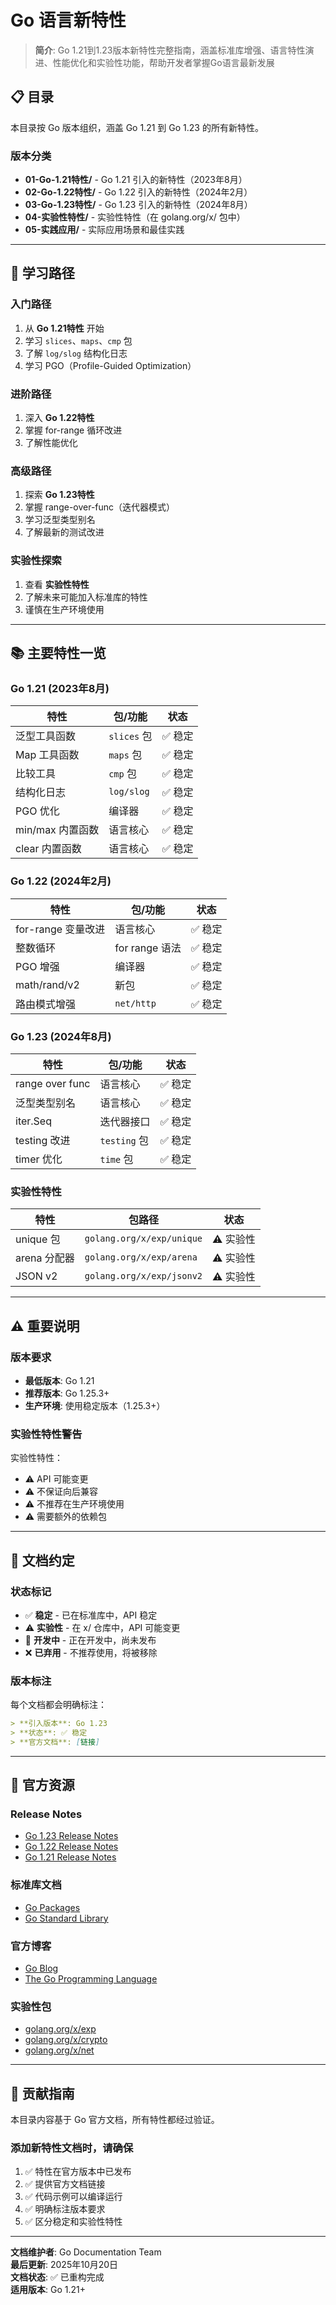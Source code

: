 # Go 语言新特性

> **简介**: Go 1.21到1.23版本新特性完整指南，涵盖标准库增强、语言特性演进、性能优化和实验性功能，帮助开发者掌握Go语言最新发展

## 📋 目录

本目录按 Go 版本组织，涵盖 Go 1.21 到 Go 1.23 的所有新特性。

### 版本分类

- **01-Go-1.21特性/** - Go 1.21 引入的新特性（2023年8月）
- **02-Go-1.22特性/** - Go 1.22 引入的新特性（2024年2月）  
- **03-Go-1.23特性/** - Go 1.23 引入的新特性（2024年8月）
- **04-实验性特性/** - 实验性特性（在 golang.org/x/ 包中）
- **05-实践应用/** - 实际应用场景和最佳实践

---

## 🎯 学习路径

### 入门路径

1. 从 **Go 1.21特性** 开始
2. 学习 `slices`、`maps`、`cmp` 包
3. 了解 `log/slog` 结构化日志
4. 学习 PGO（Profile-Guided Optimization）

### 进阶路径

1. 深入 **Go 1.22特性**
2. 掌握 for-range 循环改进
3. 了解性能优化

### 高级路径

1. 探索 **Go 1.23特性**
2. 掌握 range-over-func（迭代器模式）
3. 学习泛型类型别名
4. 了解最新的测试改进

### 实验性探索

1. 查看 **实验性特性**
2. 了解未来可能加入标准库的特性
3. 谨慎在生产环境使用

---

## 📚 主要特性一览

### Go 1.21 (2023年8月)

| 特性 | 包/功能 | 状态 |
|------|--------|------|
| 泛型工具函数 | `slices` 包 | ✅ 稳定 |
| Map 工具函数 | `maps` 包 | ✅ 稳定 |
| 比较工具 | `cmp` 包 | ✅ 稳定 |
| 结构化日志 | `log/slog` | ✅ 稳定 |
| PGO 优化 | 编译器 | ✅ 稳定 |
| min/max 内置函数 | 语言核心 | ✅ 稳定 |
| clear 内置函数 | 语言核心 | ✅ 稳定 |

### Go 1.22 (2024年2月)

| 特性 | 包/功能 | 状态 |
|------|--------|------|
| for-range 变量改进 | 语言核心 | ✅ 稳定 |
| 整数循环 | for range 语法 | ✅ 稳定 |
| PGO 增强 | 编译器 | ✅ 稳定 |
| math/rand/v2 | 新包 | ✅ 稳定 |
| 路由模式增强 | `net/http` | ✅ 稳定 |

### Go 1.23 (2024年8月)

| 特性 | 包/功能 | 状态 |
|------|--------|------|
| range over func | 语言核心 | ✅ 稳定 |
| 泛型类型别名 | 语言核心 | ✅ 稳定 |
| iter.Seq | 迭代器接口 | ✅ 稳定 |
| testing 改进 | `testing` 包 | ✅ 稳定 |
| timer 优化 | `time` 包 | ✅ 稳定 |

### 实验性特性

| 特性 | 包路径 | 状态 |
|------|--------|------|
| unique 包 | `golang.org/x/exp/unique` | ⚠️ 实验性 |
| arena 分配器 | `golang.org/x/exp/arena` | ⚠️ 实验性 |
| JSON v2 | `golang.org/x/exp/jsonv2` | ⚠️ 实验性 |

---

## ⚠️ 重要说明

### 版本要求

- **最低版本**: Go 1.21
- **推荐版本**: Go 1.25.3+
- **生产环境**: 使用稳定版本（1.25.3+）

### 实验性特性警告

实验性特性：

- ⚠️ API 可能变更
- ⚠️ 不保证向后兼容
- ⚠️ 不推荐在生产环境使用
- ⚠️ 需要额外的依赖包

---

## 📖 文档约定

### 状态标记

- ✅ **稳定** - 已在标准库中，API 稳定
- ⚠️ **实验性** - 在 x/ 仓库中，API 可能变更
- 🚧 **开发中** - 正在开发中，尚未发布
- ❌ **已弃用** - 不推荐使用，将被移除

### 版本标注

每个文档都会明确标注：

```markdown
> **引入版本**: Go 1.23  
> **状态**: ✅ 稳定  
> **官方文档**: [链接]
```

---

## 🔗 官方资源

### Release Notes

- [Go 1.23 Release Notes](https://go.dev/doc/go1.23)
- [Go 1.22 Release Notes](https://go.dev/doc/go1.22)
- [Go 1.21 Release Notes](https://go.dev/doc/go1.21)

### 标准库文档

- [Go Packages](https://pkg.go.dev/)
- [Go Standard Library](https://pkg.go.dev/std)

### 官方博客

- [Go Blog](https://go.dev/blog/)
- [The Go Programming Language](https://go.dev/)

### 实验性包

- [golang.org/x/exp](https://pkg.go.dev/golang.org/x/exp)
- [golang.org/x/crypto](https://pkg.go.dev/golang.org/x/crypto)
- [golang.org/x/net](https://pkg.go.dev/golang.org/x/net)

---

## 📝 贡献指南

本目录内容基于 Go 官方文档，所有特性都经过验证。

### 添加新特性文档时，请确保

1. ✅ 特性在官方版本中已发布
2. ✅ 提供官方文档链接
3. ✅ 代码示例可以编译运行
4. ✅ 明确标注版本要求
5. ✅ 区分稳定和实验性特性

---

**文档维护者**: Go Documentation Team  
**最后更新**: 2025年10月20日  
**文档状态**: ✅ 已重构完成  
**适用版本**: Go 1.21+
